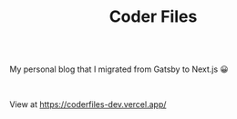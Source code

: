 <h1 align="center">
  Coder Files
</h1>

<br>
<br>

My personal blog that I migrated from Gatsby to Next.js 😀

<br>

View at https://coderfiles-dev.vercel.app/